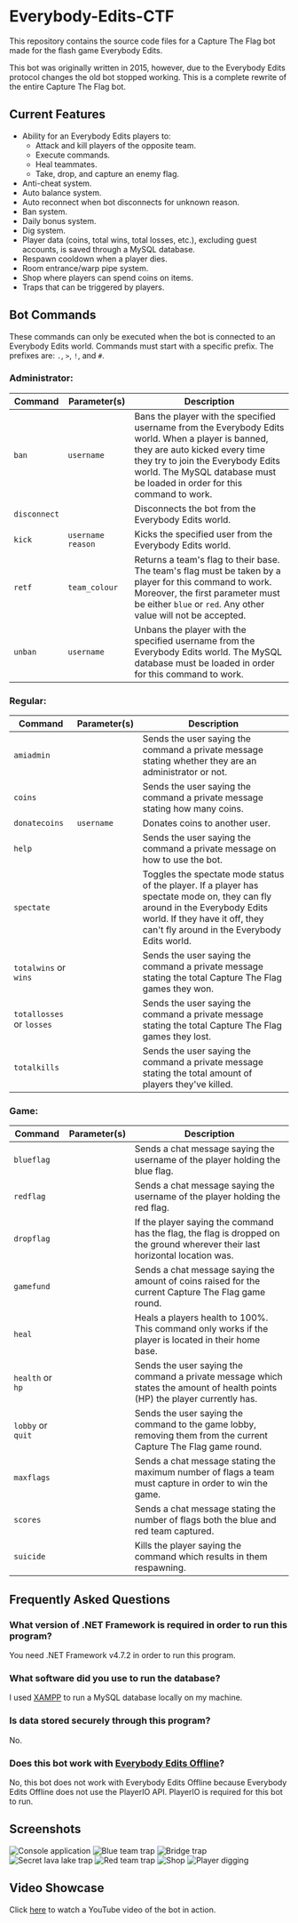 # Everybody-Edits-CTF
This repository contains the source code files for a Capture The Flag bot made for the flash game Everybody Edits.

This bot was originally written in 2015, however, due to the Everybody Edits protocol changes the old bot stopped working. This is a complete rewrite of the entire Capture The Flag bot.

## Current Features
* Ability for an Everybody Edits players to:
    * Attack and kill players of the opposite team.
    * Execute commands.
    * Heal teammates.
    * Take, drop, and capture an enemy flag.
* Anti-cheat system.
* Auto balance system.
* Auto reconnect when bot disconnects for unknown reason.
* Ban system.
* Daily bonus system.
* Dig system.
* Player data (coins, total wins, total losses, etc.), excluding guest accounts, is saved through a MySQL database.
* Respawn cooldown when a player dies.
* Room entrance/warp pipe system.
* Shop where players can spend coins on items.
* Traps that can be triggered by players.

## Bot Commands

These commands can only be executed when the bot is connected to an Everybody Edits world. Commands must start with a specific prefix. The prefixes are: `.`, `>`, `!`, and `#`.

### Administrator:
| Command | Parameter(s) | Description |
| - | - | - |
| `ban` | `username` | Bans the player with the specified username from the Everybody Edits world. When a player is banned, they are auto kicked every time they try to join the Everybody Edits world. The MySQL database must be loaded in order for this command to work. |
| `disconnect` | | Disconnects the bot from the Everybody Edits world. |
| `kick` | `username` `reason`  | Kicks the specified user from the Everybody Edits world. |
| `retf` | `team_colour` | Returns a team's flag to their base. The team's flag must be taken by a player for this command to work. Moreover, the first parameter must be either `blue` or `red`. Any other value will not be accepted. |
| `unban` | `username` | Unbans the player with the specified username from the Everybody Edits world. The MySQL database must be loaded in order for this command to work. |

### Regular:
| Command | Parameter(s) | Description |
| - | - | - |
| `amiadmin` | | Sends the user saying the command a private message stating whether they are an administrator or not. |
| `coins` | | Sends the user saying the command a private message stating how many coins. |
| `donatecoins` | `username`          | Donates coins to another user. |
| `help` | | Sends the user saying the command a private message on how to use the bot. |
| `spectate` | | Toggles the spectate mode status of the player. If a player has spectate mode on, they can fly around in the Everybody Edits world. If they have it off, they can't fly around in the Everybody Edits world.|
| `totalwins` or `wins` | | Sends the user saying the command a private message stating the total Capture The Flag games they won. |
| `totallosses` or `losses` | | Sends the user saying the command a private message stating the total Capture The Flag games they lost. |
| `totalkills` | | Sends the user saying the command a private message stating the total amount of players they've killed. |

### Game:
| Command | Parameter(s) | Description |
| - | - | - |
| `blueflag` | | Sends a chat message saying the username of the player holding the blue flag. |
| `redflag` | | Sends a chat message saying the username of the player holding the red flag. |
| `dropflag` | | If the player saying the command has the flag, the flag is dropped on the ground wherever their last horizontal location was. |
| `gamefund` | | Sends a chat message saying the amount of coins raised for the current Capture The Flag game round. |
| `heal` | | Heals a players health to 100%. This command only works if the player is located in their home base. |
| `health` or `hp` | | Sends the user saying the command a private message which states the amount of health points (HP) the player currently has. |
| `lobby` or `quit` | | Sends the user saying the command to the game lobby, removing them from the current Capture The Flag game round. |
| `maxflags` | | Sends a chat message stating the maximum number of flags a team must capture in order to win the game. |
| `scores` | | Sends a chat message stating the number of flags both the blue and red team captured. |
| `suicide` | | Kills the player saying the command which results in them respawning. |

## Frequently Asked Questions

### What version of .NET Framework is required in order to run this program?
You need .NET Framework v4.7.2 in order to run this program.

### What software did you use to run the database? 
I used [XAMPP](https://www.apachefriends.org/index.html) to run a MySQL database locally on my machine.

### Is data stored securely through this program?
No.

### Does this bot work with [Everybody Edits Offline](https://github.com/Seb-135/ee-offline)?
No, this bot does not work with Everybody Edits Offline because Everybody Edits Offline does not use the PlayerIO API. PlayerIO is required for this bot to run.

## Screenshots
![Console application](Images/Application.png "Showcase of what the program looks like")
![Blue team trap](Images/BlueTeamTrap.png "Player triggering the blue teams base trap")
![Bridge trap](Images/BridgeTrap.png "Player triggering the bridge trap")
![Secret lava lake trap](Images/LavaLakeTrap.png "Player triggering the \"secret trap\" at the lava lake")
![Red team trap](Images/RedTeamTrap.png "Player triggering the red teams base trap")
![Shop](Images/Shop.png "Player inside the shop where they can purchase items with coins")
![Player digging](Images/PlayerDigging.png "Player wearing the Hard Hat smiley digging dirt")

## Video Showcase
Click [here](https://www.youtube.com/watch?v=n2VMRJCXPEw) to watch a YouTube video of the bot in action.

